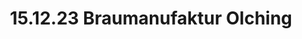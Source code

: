 ---
layout: photo_set
title: 15.12.23 Braumanufaktur Olching
description: "Fotos vom 15.12.23 in der Braumanufaktur Olching."

photos:
    set: 2023/10_12_23-obm/obm
    size: 34
---